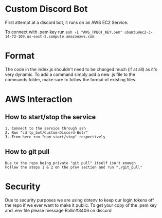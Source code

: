 # Custom Discord Bot
  First attempt at a discord bot, it runs on an AWS EC2 Service.

  To connect with .pem key run `ssh -i "AWS_TPBOT_KEY.pem" ubuntu@ec2-3-14-72-109.us-east-2.compute.amazonaws.com`

# Format

  The code in the index.js shouldn't need to be changed much (if at all) as it's very dynamic.
  To add a command simply add a new .js file to the commands folder, make sure to follow the format of existing files.

# AWS Interaction

  ## How to start/stop the service

    1. Connect to the service through ssh
    2. Run "cd tp_bot/Custom-Discord-Bot/"
    3. From here run "npm start/stop" respectively

  ## How to git pull

    Due to the repo being private "git pull" itself isn't enough
    Follow the steps 1 & 2 on the prev section and run "./git_pull"

# Security

  Due to security purposes we are using dotenv to keep our login tokens off the repo if we ever want to make it public.
  To get your copy of the .pem key and .env file please message Rollin#3406 on discord
